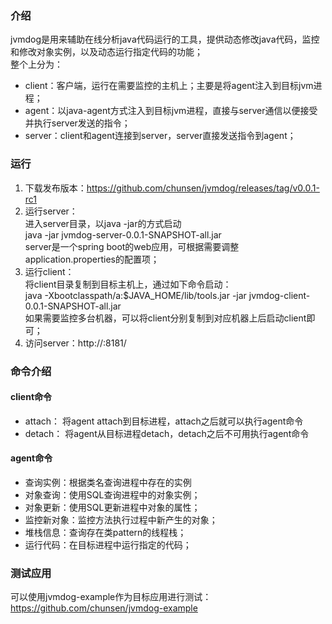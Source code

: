  ### 介绍  
 jvmdog是用来辅助在线分析java代码运行的工具，提供动态修改java代码，监控和修改对象实例，以及动态运行指定代码的功能；  
 整个上分为：
 - client：客户端，运行在需要监控的主机上；主要是将agent注入到目标jvm进程；
 - agent：以java-agent方式注入到目标jvm进程，直接与server通信以便接受并执行server发送的指令；
 - server：client和agent连接到server，server直接发送指令到agent；
 
### 运行
 1. 下载发布版本：https://github.com/chunsen/jvmdog/releases/tag/v0.0.1-rc1  
 2. 运行server：  
    进入server目录，以java -jar的方式启动  
    java -jar jvmdog-server-0.0.1-SNAPSHOT-all.jar  
    server是一个spring boot的web应用，可根据需要调整application.properties的配置项；  
3.  运行client：  
    将client目录复制到目标主机上，通过如下命令启动：   
     java -Xbootclasspath/a:$JAVA_HOME/lib/tools.jar -jar jvmdog-client-0.0.1-SNAPSHOT-all.jar  
    如果需要监控多台机器，可以将client分别复制到对应机器上后启动client即可；  
4.  访问server：http://<server>:8181/

### 命令介绍
#### client命令
- attach： 将agent attach到目标进程，attach之后就可以执行agent命令
- detach： 将agent从目标进程detach，detach之后不可用执行agent命令

#### agent命令
- 查询实例：根据类名查询进程中存在的实例
- 对象查询：使用SQL查询进程中的对象实例；
- 对象更新：使用SQL更新进程中对象的属性；
- 监控新对象：监控方法执行过程中新产生的对象；
- 堆栈信息：查询存在类pattern的线程栈；
- 运行代码：在目标进程中运行指定的代码；

### 测试应用
可以使用jvmdog-example作为目标应用进行测试：https://github.com/chunsen/jvmdog-example   